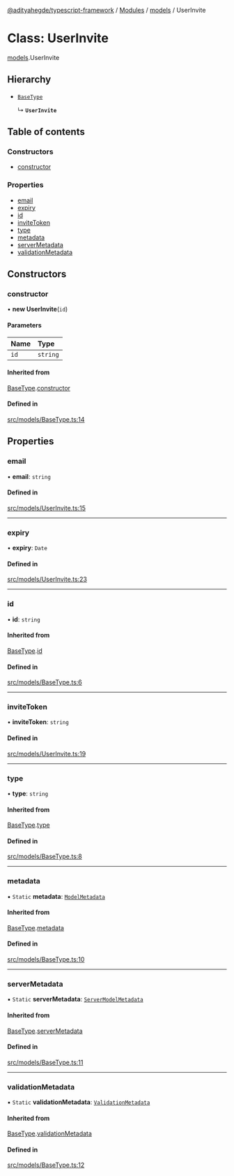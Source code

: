 [@adityahegde/typescript-framework](../README.md) / [Modules](../modules.md) / [models](../modules/models.md) / UserInvite

# Class: UserInvite

[models](../modules/models.md).UserInvite

## Hierarchy

- [`BaseType`](models.BaseType.md)

  ↳ **`UserInvite`**

## Table of contents

### Constructors

- [constructor](models.UserInvite.md#constructor)

### Properties

- [email](models.UserInvite.md#email)
- [expiry](models.UserInvite.md#expiry)
- [id](models.UserInvite.md#id)
- [inviteToken](models.UserInvite.md#invitetoken)
- [type](models.UserInvite.md#type)
- [metadata](models.UserInvite.md#metadata)
- [serverMetadata](models.UserInvite.md#servermetadata)
- [validationMetadata](models.UserInvite.md#validationmetadata)

## Constructors

### constructor

• **new UserInvite**(`id`)

#### Parameters

| Name | Type |
| :------ | :------ |
| `id` | `string` |

#### Inherited from

[BaseType](models.BaseType.md).[constructor](models.BaseType.md#constructor)

#### Defined in

[src/models/BaseType.ts:14](https://github.com/AdityaHegde/typescript-framework/blob/7ced1c3/src/models/BaseType.ts#L14)

## Properties

### email

• **email**: `string`

#### Defined in

[src/models/UserInvite.ts:15](https://github.com/AdityaHegde/typescript-framework/blob/7ced1c3/src/models/UserInvite.ts#L15)

___

### expiry

• **expiry**: `Date`

#### Defined in

[src/models/UserInvite.ts:23](https://github.com/AdityaHegde/typescript-framework/blob/7ced1c3/src/models/UserInvite.ts#L23)

___

### id

• **id**: `string`

#### Inherited from

[BaseType](models.BaseType.md).[id](models.BaseType.md#id)

#### Defined in

[src/models/BaseType.ts:6](https://github.com/AdityaHegde/typescript-framework/blob/7ced1c3/src/models/BaseType.ts#L6)

___

### inviteToken

• **inviteToken**: `string`

#### Defined in

[src/models/UserInvite.ts:19](https://github.com/AdityaHegde/typescript-framework/blob/7ced1c3/src/models/UserInvite.ts#L19)

___

### type

• **type**: `string`

#### Inherited from

[BaseType](models.BaseType.md).[type](models.BaseType.md#type)

#### Defined in

[src/models/BaseType.ts:8](https://github.com/AdityaHegde/typescript-framework/blob/7ced1c3/src/models/BaseType.ts#L8)

___

### metadata

▪ `Static` **metadata**: [`ModelMetadata`](models.ModelMetadata.md)

#### Inherited from

[BaseType](models.BaseType.md).[metadata](models.BaseType.md#metadata)

#### Defined in

[src/models/BaseType.ts:10](https://github.com/AdityaHegde/typescript-framework/blob/7ced1c3/src/models/BaseType.ts#L10)

___

### serverMetadata

▪ `Static` **serverMetadata**: [`ServerModelMetadata`](models.ServerModelMetadata.md)

#### Inherited from

[BaseType](models.BaseType.md).[serverMetadata](models.BaseType.md#servermetadata)

#### Defined in

[src/models/BaseType.ts:11](https://github.com/AdityaHegde/typescript-framework/blob/7ced1c3/src/models/BaseType.ts#L11)

___

### validationMetadata

▪ `Static` **validationMetadata**: [`ValidationMetadata`](models.ValidationMetadata.md)

#### Inherited from

[BaseType](models.BaseType.md).[validationMetadata](models.BaseType.md#validationmetadata)

#### Defined in

[src/models/BaseType.ts:12](https://github.com/AdityaHegde/typescript-framework/blob/7ced1c3/src/models/BaseType.ts#L12)
